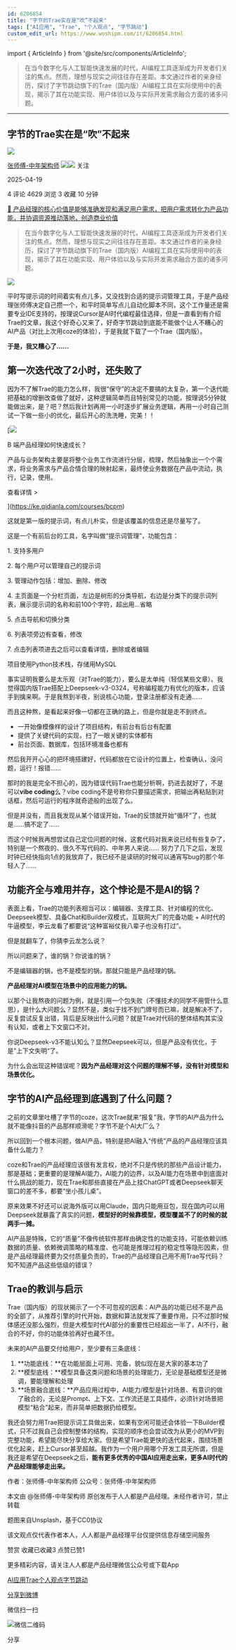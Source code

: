 ```yaml
---
id: 6206854
title: "字节的Trae实在是“吹”不起来"
tags: ["AI应用", "Trae", "个人观点", "字节跳动"]
custom_edit_url: https://www.woshipm.com/it/6206854.html
---
```

import { ArticleInfo } from '@site/src/components/ArticleInfo';

<ArticleInfo
    author="张师傅-中年架构师"
    authorLink="https://www.woshipm.com/u/140030"
    published="2025-04-19"
    views={4629}
    comments={4}
    collects={3}
/>

> 在当今数字化与人工智能快速发展的时代，AI编程工具逐渐成为开发者们关注的焦点。然而，理想与现实之间往往存在差距。本文通过作者的亲身经历，探讨了字节跳动旗下的Trae（国内版）AI编程工具在实际使用中的表现，揭示了其在功能实现、用户体验以及与实际开发需求融合方面的诸多问题。

---

## 字节的Trae实在是“吹”不起来

[![](https://image.woshipm.com/wp-files/2016/09/header副本.jpg!/both/72x72)](https://www.woshipm.com/u/140030)

[张师傅-中年架构师](https://www.woshipm.com/u/140030) ![](https://static.woshipm.com/tag/1101_1@2x.png)![](https://static.woshipm.com/tag/1301_1@2x.png) 关注

2025-04-19

4 评论 4629 浏览 3 收藏 10 分钟

[🔗 产品经理的核心价值是能够准确发现和满足用户需求，把用户需求转化为产品功能，并协调资源推动落地，创造商业价值](https://ke.qidianla.com/courses/90pm)

> 在当今数字化与人工智能快速发展的时代，AI编程工具逐渐成为开发者们关注的焦点。然而，理想与现实之间往往存在差距。本文通过作者的亲身经历，探讨了字节跳动旗下的Trae（国内版）AI编程工具在实际使用中的表现，揭示了其在功能实现、用户体验以及与实际开发需求融合方面的诸多问题。

![](https://image.woshipm.com/2023/04/14/89a13ea6-da9e-11ed-9b82-00163e0b5ff3.png)

平时写提示词的时间着实有点儿多，又没找到合适的提示词管理工具，于是产品经理张师傅决定自己攒一个，和平时简单写点儿自动化脚本不同，这个工作量还是需要专业IDE支持的，按理说Cursor是AI时代编程最佳选择，但是一直看到有介绍Trae的文章，我这个好奇心又来了，好奇字节跳动到底能不能做个让人不糟心的AI产品（对比上次用coze的体验），于是我就下载了一个Trae（国内版）。

**于是，我又糟心了……**

## 第一次迭代改了2小时，还失败了

因为不了解Trae的能力怎么样，我很“保守”的决定不要搞的太复杂，第一个迭代能把基础的增删改查做了就好，这种逻辑简单而且特别常见的功能，按理说5分钟就能做出来，是？吧？然后我计划再用一小时逐步扩展业务逻辑，再用一小时自己测试一下做一些小的优化，最后开心的洗洗睡，完美！！

[![](https://image.woshipm.com/2023/08/02/a53a469e-30e3-11ee-88e7-00163e0b5ff3.png)

B 端产品经理如何快速成长？

产品与业务架构主要是将整个业务工作流进行分层，梳理，然后抽象出一个个需求，将业务需求与产品合情合理的映射起来，最终使业务数据在产品中流动，执行，记录，使用。

查看详情 >

](https://ke.qidianla.com/courses/bcpm)

这就是第一版的提示词，有点儿朴实，但是该覆盖的信息还是尽量写了。

这是一个有前后台的工具，名字叫做“提示词管理”，功能包含：

1\. 支持多用户

2\. 每个用户可以管理自己的提示词

3\. 管理动作包括：增加、删除、修改

4\. 主页面是一个分栏页面，左边是树形的分类导航，右边是分类下的提示词列表，展示提示词的名称和前100个字符，超出用…省略

5\. 点击导航和切换分类

6\. 列表项旁边有查看，修改

7\. 点击列表项进去之后可以查看详情，删除或者编辑

项目使用Python技术栈，存储用MySQL

事实证明我要么是太乐观（对Trae的能力），要么是太单纯（轻信某些文章）。我觉得国内版Trae搭配上Deepseek-v3-0324，号称编程能力有优化的版本，应该手到擒来啊。于是我熬到半夜，别说核心功能，登录注册都没有走通……

而且这种熬，是看起来好像一切都在正确的路上，但是你就是走不到终点。

*   一开始像模像样的设计了项目结构，有前台有后台有配置
*   提供了关键代码的实现，扫了一眼关键的实体都有
*   前台页面、数据库，包括环境准备也都有

然后我开开心心的把环境搭建好，代码都放在它设计的位置上，检查确认，没问题，运行！报错……

那时的我是完全不担心的，因为错误代码Trae也能分析啊，扔进去就好了，不是可以**vibe coding**么？vibe coding不是号称你只要描述需求，把输出再粘贴到对话框，然后可运行的程序就奇迹般的出现了么。

但是并没有，而且我发现从某个错误开始，Trae的反馈就开始“循环”了，也就是……搞不定了……

而这个时候我再想尝试自己定位问题的时候，这套代码对我来说已经有些复杂了，特别是一个熬夜的、很久不写代码的、中年男人来说…… 努力了几下之后，发现时钟已经快指向1点的我放弃了，我已经不是读研的时候可以通宵写bug的那个年轻人了……

## 功能齐全与难用并存，这个悖论是不是AI的锅？

表面上看，Trae的功能列表相当可以：编辑器、支撑工具、针对编程的优化、Deepseek模型、具备Chat和Builder双模式，互联网大厂的完备功能 + AI时代的牛逼模型，李云龙看了都要说“这种富裕仗我八辈子也没有打过”。

但是就翻车了，你猜李云龙怎么说？

所以问题来了，谁的锅？你说谁的锅？

不是编辑器的锅，也不是模型的锅，那就只能是产品经理的锅。

**产品经理对AI模型在场景中的应用能力的锅。**

以那个让我熬夜的问题为例，就是引用一个包失败（不懂技术的同学不用管什么意思），是什么大问题么？显然不是，类似于找不到门牌号而已嘛，就是解决不了，反复尝试反复出错，背后是反映出什么问题？就是Trae对代码的整体结构其实没有认知，或者上下文窗口不对。

你说Deepseek-v3不能认知么？显然Deepseek可以，但是产品没有优化，于是”上下文失明“了。

为什么会出现这种错误呢？**因为产品经理对这个问题的理解不够，没有针对模型和场景优化。**

## 字节的AI产品经理到底遇到了什么问题？

之前的文章里吐槽了字节的coze，这次Trae就来“报复”我，字节的AI产品为什么就不能像抖音的产品那样顺滑呢？字节不是个AI大厂么？

所以回到一个根本问题，做AI产品，特别是把AI融入“传统”产品的产品经理应该具备什么能力？

coze和Trae的产品经理应该很有发言权，绝对不只是传统的那些产品设计能力，那是基础；更重要的是理解AI能力，AI能力的边界，以及AI能力在场景中到底面对什么挑战的能力，现在Trae和那些直接在产品上挂ChatGPT或者Deepseek聊天窗口的差不多，都要“坐小孩儿桌”。

原来效果不好还可以说海外版可以用Claude，国内只能用豆包，现在国内可以用Deepseek就暴露了真实的问题，**模型好的时候靠模型，模型覆盖不了的时候的就两手一摊。**

AI产品是特殊，它的“质量”不像传统软件那样由确定性的功能支持，可能依赖训练数据的质量、依赖微调策略的精准度、也可能是推理过程的稳定性等隐形因素，但是产品经理最终要为交付质量负责的，Trae的产品经理自己用不用Trae写代码？知不知道产品这些低级的错误？

## Trae的教训与启示

Trae（国内版）的现状揭示了一个不可忽视的因素：AI产品的功能已经不是产品的全部了，从推荐引擎的时代开始，数据和算法就发挥了重要作用，只不过那时候体感还没那么强烈，但是大模型时代AI部分的重要性已经超出一半了，AI不行，融合的不好，你的功能体验再好也藏不住。

未来的AI产品要交付给用户，至少要有三条底线：

1.  **功能底线：**在功能层面上可用、完备，貌似现在是大家的基本功了
2.  **模型底线：**模型具备这类问题和场景的处理能力，无论是基础模型还是微调，要能理解和处理
3.  **场景融合底线：**产品应用过程中，AI能力/模型是针对场景、有意识的做了融合的，无论是Prompt、上下文、工作流还是工具插件，必须针对场景把模型“粘合”起来，而非简单把数据扔给模型。

我还会努力用Trae把提示词工具做出来，如果有空闲可能还会体验一下Builder模式，只不过我自己会控制整体的结构，实现的顺序也会尝试改为从更小的MVP到完整功能，希望能尽快分享给大家。但是希望Trae能更快的迭代起来，围绕场景优化起来，赶上Cursor甚至超越。我作为一个用户用哪个开发工具无所谓，但是我还是希望在Deepseek之后，**能有更多优秀的中国AI应用走出来，更多AI时代的产品经理能够走出来。**

作者：张师傅-中年架构师 公众号：张师傅-中年架构师

本文由 @张师傅-中年架构师 原创发布于人人都是产品经理。未经作者许可，禁止转载

题图来自Unsplash，基于CC0协议

该文观点仅代表作者本人，人人都是产品经理平台仅提供信息存储空间服务

赞赏 收藏已收藏3 点赞已赞1

更多精彩内容，请关注人人都是产品经理微信公众号或下载App

[AI应用](https://www.woshipm.com/tag/ai%e5%ba%94%e7%94%a8)[Trae](https://www.woshipm.com/tag/trae)[个人观点](https://www.woshipm.com/tag/%e4%b8%aa%e4%ba%ba%e8%a7%82%e7%82%b9)[字节跳动](https://www.woshipm.com/tag/%e5%ad%97%e8%8a%82%e8%b7%b3%e5%8a%a8)

[分享到微博](https://service.weibo.com/share/share.php?appkey=2775287854&title=字节的Trae实在是“吹”不起来&url=https://www.woshipm.com/it/6206854.html&pic=https://image.woshipm.com/2023/04/14/89a13ea6-da9e-11ed-9b82-00163e0b5ff3.png)

微信扫一扫

![微信二维码](https://api.pwmqr.com/qrcode/create/?url=https://www.woshipm.com/it/6206854.html)

分享